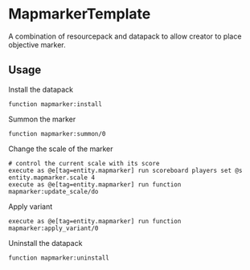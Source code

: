 # MapmarkerTemplate
A combination of resourcepack and datapack to allow creator to place objective marker.

## Usage
Install the datapack  
```
function mapmarker:install
```  
  
Summon the marker  
```
function mapmarker:summon/0
```  
  
Change the scale of the marker  
```
# control the current scale with its score
execute as @e[tag=entity.mapmarker] run scoreboard players set @s entity.mapmarker.scale 4
execute as @e[tag=entity.mapmarker] run function mapmarker:update_scale/do
```
  
Apply variant
```
execute as @e[tag=entity.mapmarker] run function mapmarker:apply_variant/0
```
  
Uninstall the datapack  
```
function mapmarker:uninstall
```  
